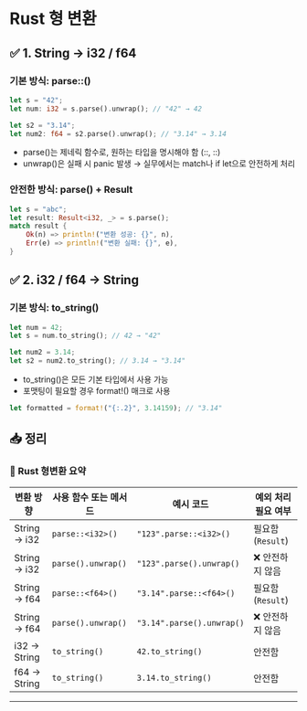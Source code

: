 # Rust  형 변환

## ✅ 1. String → i32 / f64
### 기본 방식: parse::<T>()
```rust
let s = "42";
let num: i32 = s.parse().unwrap(); // "42" → 42

let s2 = "3.14";
let num2: f64 = s2.parse().unwrap(); // "3.14" → 3.14
```
- parse()는 제네릭 함수로, 원하는 타입을 명시해야 함 (::<i32>, ::<f64>)
- unwrap()은 실패 시 panic 발생 → 실무에서는 match나 if let으로 안전하게 처리

### 안전한 방식: parse() + Result
```rust
let s = "abc";
let result: Result<i32, _> = s.parse();
match result {
    Ok(n) => println!("변환 성공: {}", n),
    Err(e) => println!("변환 실패: {}", e),
}
```


## ✅ 2. i32 / f64 → String
### 기본 방식: to_string()
```rust
let num = 42;
let s = num.to_string(); // 42 → "42"

let num2 = 3.14;
let s2 = num2.to_string(); // 3.14 → "3.14"
```
- to_string()은 모든 기본 타입에서 사용 가능
- 포맷팅이 필요할 경우 format!() 매크로 사용

```rust
let formatted = format!("{:.2}", 3.14159); // "3.14"
```

## 📥 정리  
### 🔄 Rust 형변환 요약
| 변환 방향           | 사용 함수 또는 메서드         | 예시 코드                     | 예외 처리 필요 여부 |
|--------------------|-------------------------------|-------------------------------|----------------------|
| String → i32       | `parse::<i32>()`              | `"123".parse::<i32>()`        | 필요함 (`Result`)    |
| String → i32       | `parse().unwrap()`            | `"123".parse().unwrap()`      | ❌ 안전하지 않음     |
| String → f64       | `parse::<f64>()`              | `"3.14".parse::<f64>()`       | 필요함 (`Result`)    |
| String → f64       | `parse().unwrap()`            | `"3.14".parse().unwrap()`     | ❌ 안전하지 않음     |
| i32 → String       | `to_string()`                 | `42.to_string()`              | 안전함               |
| f64 → String       | `to_string()`                 | `3.14.to_string()`            | 안전함               |

---

